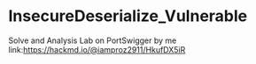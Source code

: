 # InsecureDeserialize_Vulnerable
Solve and Analysis Lab on PortSwigger by me link:https://hackmd.io/@iamproz2911/HkufDX5iR
